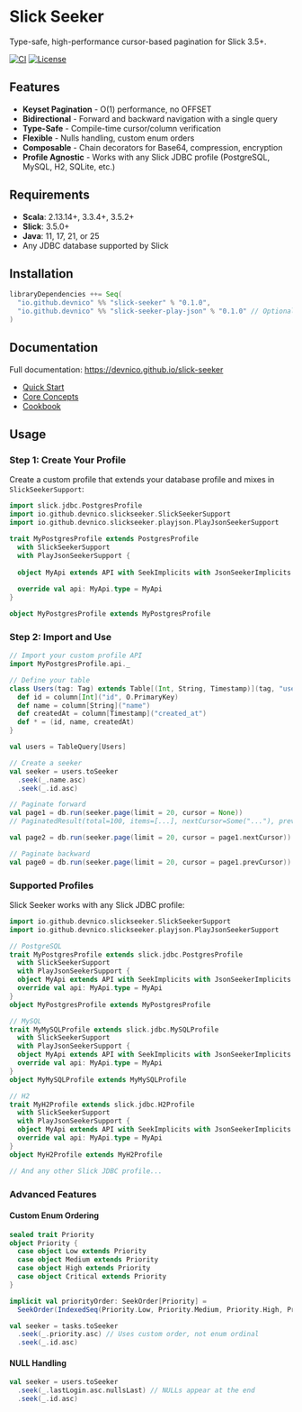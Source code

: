 # Slick Seeker

Type-safe, high-performance cursor-based pagination for Slick 3.5+.

[![CI](https://github.com/DevNico/slick-seeker/actions/workflows/ci.yml/badge.svg)](https://github.com/DevNico/slick-seeker/actions/workflows/ci.yml)
[![License](https://img.shields.io/badge/License-Apache%202.0-blue.svg)](https://opensource.org/licenses/Apache-2.0)

## Features

- **Keyset Pagination** - O(1) performance, no OFFSET
- **Bidirectional** - Forward and backward navigation with a single query
- **Type-Safe** - Compile-time cursor/column verification
- **Flexible** - Nulls handling, custom enum orders
- **Composable** - Chain decorators for Base64, compression, encryption
- **Profile Agnostic** - Works with any Slick JDBC profile (PostgreSQL, MySQL, H2, SQLite, etc.)

## Requirements

- **Scala**: 2.13.14+, 3.3.4+, 3.5.2+
- **Slick**: 3.5.0+
- **Java**: 11, 17, 21, or 25
- Any JDBC database supported by Slick

## Installation

```scala
libraryDependencies ++= Seq(
  "io.github.devnico" %% "slick-seeker" % "0.1.0",
  "io.github.devnico" %% "slick-seeker-play-json" % "0.1.0" // Optional
)
```

## Documentation

Full documentation: https://devnico.github.io/slick-seeker

- [Quick Start](https://devnico.github.io/slick-seeker/quickstart/)
- [Core Concepts](https://devnico.github.io/slick-seeker/concepts/)
- [Cookbook](https://devnico.github.io/slick-seeker/cookbook/)

## Usage

### Step 1: Create Your Profile

Create a custom profile that extends your database profile and mixes in `SlickSeekerSupport`:

```scala
import slick.jdbc.PostgresProfile
import io.github.devnico.slickseeker.SlickSeekerSupport
import io.github.devnico.slickseeker.playjson.PlayJsonSeekerSupport

trait MyPostgresProfile extends PostgresProfile 
  with SlickSeekerSupport 
  with PlayJsonSeekerSupport {
  
  object MyApi extends API with SeekImplicits with JsonSeekerImplicits
  
  override val api: MyApi.type = MyApi
}

object MyPostgresProfile extends MyPostgresProfile
```

### Step 2: Import and Use

```scala
// Import your custom profile API
import MyPostgresProfile.api._

// Define your table
class Users(tag: Tag) extends Table[(Int, String, Timestamp)](tag, "users") {
  def id = column[Int]("id", O.PrimaryKey)
  def name = column[String]("name")
  def createdAt = column[Timestamp]("created_at")
  def * = (id, name, createdAt)
}

val users = TableQuery[Users]

// Create a seeker
val seeker = users.toSeeker
  .seek(_.name.asc)
  .seek(_.id.asc)

// Paginate forward
val page1 = db.run(seeker.page(limit = 20, cursor = None))
// PaginatedResult(total=100, items=[...], nextCursor=Some("..."), prevCursor=None)

val page2 = db.run(seeker.page(limit = 20, cursor = page1.nextCursor))

// Paginate backward
val page0 = db.run(seeker.page(limit = 20, cursor = page1.prevCursor))
```

### Supported Profiles

Slick Seeker works with any Slick JDBC profile:

```scala
import io.github.devnico.slickseeker.SlickSeekerSupport
import io.github.devnico.slickseeker.playjson.PlayJsonSeekerSupport

// PostgreSQL
trait MyPostgresProfile extends slick.jdbc.PostgresProfile 
  with SlickSeekerSupport 
  with PlayJsonSeekerSupport {
  object MyApi extends API with SeekImplicits with JsonSeekerImplicits
  override val api: MyApi.type = MyApi
}
object MyPostgresProfile extends MyPostgresProfile

// MySQL
trait MyMySQLProfile extends slick.jdbc.MySQLProfile 
  with SlickSeekerSupport 
  with PlayJsonSeekerSupport {
  object MyApi extends API with SeekImplicits with JsonSeekerImplicits
  override val api: MyApi.type = MyApi
}
object MyMySQLProfile extends MyMySQLProfile

// H2
trait MyH2Profile extends slick.jdbc.H2Profile 
  with SlickSeekerSupport 
  with PlayJsonSeekerSupport {
  object MyApi extends API with SeekImplicits with JsonSeekerImplicits
  override val api: MyApi.type = MyApi
}
object MyH2Profile extends MyH2Profile

// And any other Slick JDBC profile...
```

### Advanced Features

#### Custom Enum Ordering

```scala
sealed trait Priority
object Priority {
  case object Low extends Priority
  case object Medium extends Priority
  case object High extends Priority
  case object Critical extends Priority
}

implicit val priorityOrder: SeekOrder[Priority] =
  SeekOrder(IndexedSeq(Priority.Low, Priority.Medium, Priority.High, Priority.Critical))

val seeker = tasks.toSeeker
  .seek(_.priority.asc) // Uses custom order, not enum ordinal
  .seek(_.id.asc)
```

#### NULL Handling

```scala
val seeker = users.toSeeker
  .seek(_.lastLogin.asc.nullsLast) // NULLs appear at the end
  .seek(_.id.asc)
```

